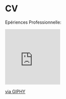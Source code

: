 # CV
Epériences Professionnelle:
<iframe src="https://giphy.com/embed/9P94yLRR2R4LFNNXIg" width="180" height="180" frameBorder="0" class="giphy-embed" allowFullScreen>

<iframe src="https://giphy.com/embed/72wPf2INFN3oY" width="480" height="270" frameBorder="0" class="giphy-embed" allowFullScreen></iframe><p><a href="https://giphy.com/gifs/company-highqualitygifs-normandy-72wPf2INFN3oY">via GIPHY</a></p>
